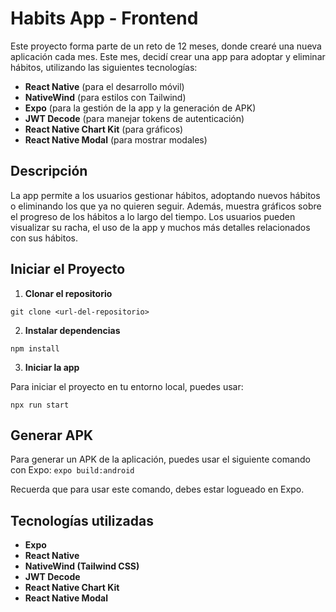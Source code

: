 # Habits App - Frontend

Este proyecto forma parte de un reto de 12 meses, donde crearé una nueva aplicación cada mes. Este mes, decidí crear una app para adoptar y eliminar hábitos, utilizando las siguientes tecnologías:

- **React Native** (para el desarrollo móvil)
- **NativeWind** (para estilos con Tailwind)
- **Expo** (para la gestión de la app y la generación de APK)
- **JWT Decode** (para manejar tokens de autenticación)
- **React Native Chart Kit** (para gráficos)
- **React Native Modal** (para mostrar modales)

## Descripción

La app permite a los usuarios gestionar hábitos, adoptando nuevos hábitos o eliminando los que ya no quieren seguir. Además, muestra gráficos sobre el progreso de los hábitos a lo largo del tiempo. Los usuarios pueden visualizar su racha, el uso de la app y muchos más detalles relacionados con sus hábitos.

## Iniciar el Proyecto

1. **Clonar el repositorio**

`git clone <url-del-repositorio>`

2. **Instalar dependencias**

`npm install`

3. **Iniciar la app**

Para iniciar el proyecto en tu entorno local, puedes usar:

`npx run start`

## Generar APK

Para generar un APK de la aplicación, puedes usar el siguiente comando con Expo:
`expo build:android`

Recuerda que para usar este comando, debes estar logueado en Expo.

## Tecnologías utilizadas

- **Expo**
- **React Native**
- **NativeWind (Tailwind CSS)**
- **JWT Decode**
- **React Native Chart Kit**
- **React Native Modal**

